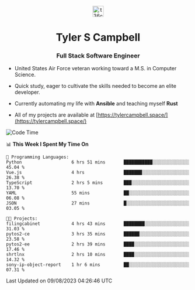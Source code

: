 <p align="center">
<a href="https://www.linkedin.com/in/t36campbell" target="blank"><img align="center" src="https://ik.imagekit.io/t36campbell/Portfolio/linkedin.png.original_m8bbGgPh6.png" alt="t36campbell" height="30" width="30" /></a>
</p>
<h1 align="center">Tyler S Campbell</h1>
<h3 align="center">Full Stack Software Engineer</h3>

* United States Air Force veteran working toward a M.S. in Computer Science.

* Quick study, eager to cultivate the skills needed to become an elite developer.

* Currently automating my life with **Ansible** and teaching myself **Rust**

* All of my projects are available at [https://tylercampbell.space/](https://tylercampbell.space/)

<!--START_SECTION:waka-->
![Code Time](http://img.shields.io/badge/Code%20Time-2%2C680%20hrs%203%20mins-blue)

📊 **This Week I Spent My Time On** 

```text
💬 Programming Languages: 
Python                   6 hrs 51 mins       ███████████░░░░░░░░░░░░░░   45.04 % 
Vue.js                   4 hrs               ███████░░░░░░░░░░░░░░░░░░   26.38 % 
TypeScript               2 hrs 5 mins        ███░░░░░░░░░░░░░░░░░░░░░░   13.70 % 
YAML                     55 mins             ██░░░░░░░░░░░░░░░░░░░░░░░   06.08 % 
JSON                     27 mins             █░░░░░░░░░░░░░░░░░░░░░░░░   03.05 % 

🐱‍💻 Projects: 
filingcabinet            4 hrs 43 mins       ████████░░░░░░░░░░░░░░░░░   31.03 % 
pytos2-ce                3 hrs 35 mins       ██████░░░░░░░░░░░░░░░░░░░   23.58 % 
pytos2-ee                2 hrs 39 mins       ████░░░░░░░░░░░░░░░░░░░░░   17.46 % 
shrtlnx                  2 hrs 10 mins       ████░░░░░░░░░░░░░░░░░░░░░   14.32 % 
sony-ip-object-report    1 hr 6 mins         ██░░░░░░░░░░░░░░░░░░░░░░░   07.31 % 
```


 Last Updated on 09/08/2023 04:26:46 UTC
<!--END_SECTION:waka-->
